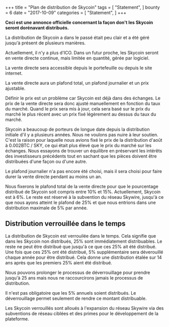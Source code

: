 +++
title = "Plan de distribution de Skycoin"
tags = [
    "Statement",
]
bounty = 6
date = "2017-10-09"
categories = [
    "Statement",
]
+++

**Ceci est une annonce officielle concernant la façon don't les Skycoin seront dorénavant distribués.**

La distribution de Skycoin a dans le passé était peu clair et a été géré jusqu'à présent de plusieurs manières.

Actuellement, il n'y a plus d'ICO. Dans un futur proche, les Skycoin seront en vente directe continue, mais limitée en quantité, gérée par logiciel.

La vente directe sera accessible depuis le portefeuille ou depuis le site internet. 

La vente directe aura un plafond total, un plafond journalier et un prix ajustable.

Définir le prix est un problème car Skycoin est déjà dans des échanges.
Le prix de la vente directe sera donc ajusté manuellement en fonction du taux du marché. 
Quand le prix sera mis à jour, cela sera basé sur le prix du marché le plus récent avec un prix fixé légèrement au dessus du taux du marché.

Skycoin a beaucoup de porteurs de longue date depuis la distribution initiale d'il y a plusieurs années. 
Nous ne voulons pas nuire à leur soutien. C'est la raison pour laquelle nous avions fixé le prix de la distribution d'août à 0.002BTC / SKY, ce qui était plus élevé que le prix du marché sur les échanges. 
Nous essayons de trouver un équilibre en préservant les intérêts des investisseurs précédents tout en sachant que les pièces doivent être distribuées d'une façon ou d'une autre.

Le plafond journalier n'a pas encore été choisi, mais il sera choisi pour faire durer la vente directe pendant au moins un an.

Nous fixerons le plafond total de la vente directe pour que le pourcentage distribué de Skycoin soit compris entre 10% et 15%. 
Actuellement, Skycoin est à 6%. Le reste est réservé à la subvention du réseau Skywire, jusqu'à ce que nous ayons atteint le plafond de 25% et que nous entrions dans une distribution maximale de 5% par année.

## Distribution verrouillée dans le temps 

La distribution de Skycoin est verrouilée dans le temps. Cela signifie que dans les Skycoin non distribués, 25% sont immédiatement distribuables.
Le reste ne peut être distribué que jusqu'à ce que ces 25% ait été distribué. 
Une fois que ces 25% ont été distribué, 5% supplémentaire sera déverouillé chaque année pour être distribué. 
Cela donne une distribution étalée sur 14 ans après que les premiers 25% aient été distribué.

Nous pouvons prolonger le processus de déverrouillage pour prendre jusqu'à 25 ans mais nous ne raccourcirons jamais le processus de distribution.

Il n'est pas obligatoire que les 5% annuels soient distribués. Le déverrouillage permet seulement de rendre ce montant distribuable.

Les Skycoin verrouillés sont alloués à l'expansion du réseau Skywire via des subventions de réseau ciblées et des primes pour le développement de la plateforme.

